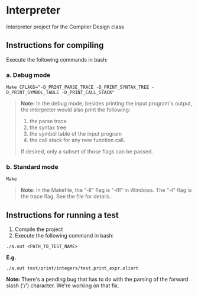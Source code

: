 # Interpreter
Interpreter project for the Compiler Design class

## Instructions for compiling

Execute the following commands in bash:

### a. Debug mode

```
Make CFLAGS="-D_PRINT_PARSE_TRACE -D_PRINT_SYNTAX_TREE -D_PRINT_SYMBOL_TABLE -D_PRINT_CALL_STACK"
```

> **Note:** In the debug mode, besides printing the input program's output, the interpreter would also print the following:
> 
> 1. the parse trace
> 2. the syntax tree
> 3. the symbol table of the input program
> 4. the call stack for any new function call. 
> 
> If desired, only a subset of those flags can be passed.

### b. Standard mode

```
Make
```

> **Note:** In the Makefile, the "-ll" flag is "-lfl" in Windows. The "-t" flag is the trace flag. See the file for details.

## Instructions for running a test

1. Compile the project
2. Execute the following command in bash:
```
./a.out <PATH_TO_TEST_NAME>
```

**E.g.** 

```
./a.out test/print/integers/test.print_expr.oliart
```

**Note:** There's a pending bug that has to do with the parsing of the forward slash ('/') character. We're working on that fix.